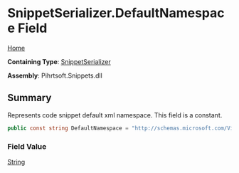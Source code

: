 # SnippetSerializer\.DefaultNamespace Field

[Home](../../../../README.md)

**Containing Type**: [SnippetSerializer](../README.md)

**Assembly**: Pihrtsoft\.Snippets\.dll

## Summary

Represents code snippet default xml namespace\. This field is a constant\.

```csharp
public const string DefaultNamespace = "http://schemas.microsoft.com/VisualStudio/2005/CodeSnippet"
```

### Field Value

[String](https://docs.microsoft.com/en-us/dotnet/api/system.string)

